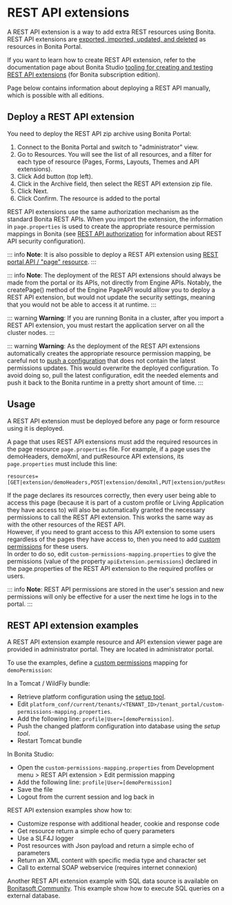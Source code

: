 # REST API extensions

A REST API extension is a way to add extra REST resources using Bonita. REST API extensions are [exported, imported, updated, and deleted](resource-management.md) as resources in Bonita Portal.

If you want to learn how to create REST API extension, refer to the documentation page about Bonita Studio [tooling for creating and testing REST API extensions](rest-api-extensions.md) (for Bonita subscription edition).

Page below contains information about deploying a REST API manually, which is possible with all editions.

## Deploy a REST API extension

You need to deploy the REST API zip archive using Bonita Portal:

1. Connect to the Bonita Portal and switch to "administrator" view.
1. Go to Resources. You will see the list of all resources, and a filter for each type of resource (Pages, Forms, Layouts, Themes and API extensions).
1. Click Add button (top left).
1. Click in the Archive field, then select the REST API extension zip file.
1. Click Next.
1. Click Confirm. The resource is added to the portal

REST API extensions use the same authorization mechanism as the standard Bonita REST APIs. When you import the extension, the information in `page.properties` is used to create the appropriate resource permission mappings in Bonita (see [REST API authorization](rest-api-authorization.md) for information about REST API security configuration).

::: info
**Note**: It is also possible to deploy a REST API extension using [REST portal API / "page" resource](portal-api.md#page).
:::

::: info
**Note**: The deployment of the REST API extensions should always be made from the portal or its APIs, not directly from Engine APIs. Notably, the createPage() method of the Engine PageAPI would alllow you to deploy a REST API extension, but would not update the security settings, meaning that you would not be able to access it at runtime. 
:::

::: warning
**Warning**: If you are running Bonita in a cluster, after you import a REST API extension, you must restart the application server on all the cluster nodes.
:::

::: warning
**Warning**: As the deployment of the REST API extensions automatically creates the appropriate resource permission mapping, be careful not to [push a configuration](BonitaBPM_platform_setup.md#update_platform_conf) that does not contain the latest permissions updates. This would overwrite the deployed configuration. To avoid doing so, pull the latest configuration, edit the needed elements and push it back to the Bonita runtime in a pretty short amount of time.
:::

<a id="usage"/>

## Usage

A REST API extension must be deployed before any page or form resource using it is deployed.

A page that uses REST API extensions must add the required resources in the page resource `page.properties` file.
For example, if a page uses the demoHeaders, demoXml, and putResource API extensions, its `page.properties` must include this line:
```
resources=[GET|extension/demoHeaders,POST|extension/demoXml,PUT|extension/putResource]
```
If the page declares its resources correctly, then every user being able to access this page (because it is part of a custom profile or Living Application they have access to)
will also be automatically granted the necessary permissions to call the REST API extension. This works the same way as with the other resources of the REST API.  
However, if you need to grant access to this API extension to some users regardless of the pages they have access to, then you need to add [custom permissions](rest-api-authorization.md#custom-permissions-mapping) for these users.  
In order to do so, edit `custom-permissions-mapping.properties` to give the permissions (value of the property `apiExtension.permissions`) declared in the page.properties of the REST API extension to the required profiles or users.

::: info
**Note**: REST API permissions are stored in the user's session and new permissions will only be effective for a user the next time he logs in to the portal.
:::

## REST API extension examples

A REST API extension example resource and API extension viewer page are provided in administrator portal. They are located in administrator portal.

To use the examples, define a [custom permissions](rest-api-authorization.md#custom-permissions-mapping) mapping for `demoPermission`:

In a Tomcat / WildFly bundle:
* Retrieve platform configuration using the [setup tool](BonitaBPM_platform_setup.md#update_platform_conf).
* Edit `platform_conf/current/tenants/<TENANT_ID>/tenant_portal/custom-permissions-mapping.properties`.
* Add the following line: `profile|User=[demoPermission]`.
* Push the changed platform configuration into database using the _setup tool_.
* Restart Tomcat bundle

In Bonita Studio:
* Open the `custom-permissions-mapping.properties` from Development menu > REST API extension > Edit permission mapping
* Add the following line: `profile|User=[demoPermission]`
* Save the file
* Logout from the current session and log back in

REST API extension examples show how to:

* Customize response with additional header, cookie and response code
* Get resource return a simple echo of query parameters
* Use a SLF4J logger
* Post resources with Json payload and return a simple echo of parameters
* Return an XML content with specific media type and character set
* Call to external SOAP webservice (requires internet connexion)

Another REST API extension example with SQL data source is available on [Bonitasoft Community](http://community.bonitasoft.com/project/data-source-rest-api-extension). This example show how to execute SQL queries on a external database.
